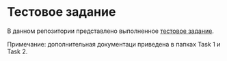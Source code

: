 # Тестовое задание

В данном репозитории представлено выполненное [тестовое задание](https://docs.google.com/document/d/1IWkoe9Ij7_t7NI9AwUVU3uD5qqd8t4EuvWZ7ZG_F7Yc/edit).

Примечание: дополнительная документаци приведена в папках Task 1 и Task 2.
